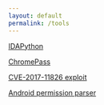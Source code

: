 ```yaml
---
layout: default
permalink: /tools
---
```


[IDAPython](https://github.com/thatskriptkid/IDAPython)

[ChromePass](https://github.com/thatskriptkid/ChromePass)

[CVE-2017-11826 exploit](https://github.com/thatskriptkid/CVE-2017-11826)

[Android permission parser](https://github.com/thatskriptkid/Android-permissions-chart/blob/master/README.md) 



